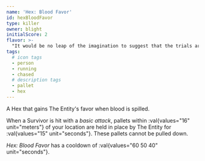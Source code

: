 ```yaml
---
name: 'Hex: Blood Favor'
id: hexBloodFavor
type: killer
owner: blight
initialScore: 2
flavor: >-
  "It would be no leap of the imagination to suggest that the trials are a biological responsed of sorts." -Journal of Talbot Grimes
tags:
  # icon tags
  - person
  - running
  - chased
  # description tags
  - pallet
  - hex
---
```


A Hex that gains The Entity's favor when blood is spilled.

When a Survivor is hit with a _basic attack_, pallets within :val{values="16" unit="meters"} of your location are held in place by The Entity for :val{values="15" unit="seconds"}. These pallets cannot be pulled down.

_Hex: Blood Favor_ has a cooldown of :val{values="60 50 40" unit="seconds"}.

